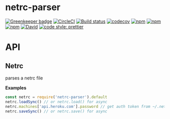 # netrc-parser

[![Greenkeeper badge](https://badges.greenkeeper.io/jdxcode/node-netrc-parser.svg)](https://greenkeeper.io/)
[![CircleCI](https://circleci.com/gh/jdxcode/node-netrc-parser/tree/master.svg?style=shield)](https://circleci.com/gh/jdxcode/node-netrc-parser/tree/master)
[![Build status](https://ci.appveyor.com/api/projects/status/vxkkab97cm9lnwb9/branch/master?svg=true)](https://ci.appveyor.com/project/Heroku/node-netrc-parser/branch/master)
[![codecov](https://codecov.io/gh/jdxcode/node-netrc-parser/branch/master/graph/badge.svg)](https://codecov.io/gh/jdxcode/node-netrc-parser)
[![npm](https://img.shields.io/npm/v/netrc-parser.svg)](https://npmjs.org/package/netrc-parser)
[![npm](https://img.shields.io/npm/dw/netrc-parser.svg)](https://npmjs.org/package/netrc-parser)
[![npm](https://img.shields.io/npm/l/netrc-parser.svg)](https://github.com/jdxcode/node-netrc-parser/blob/master/package.json)
[![David](https://img.shields.io/david/jdxcode/node-netrc-parser.svg)](https://david-dm.org/jdxcode/node-netrc-parser)
[![code style: prettier](https://img.shields.io/badge/code_style-prettier-ff69b4.svg?style=flat-square)](https://github.com/prettier/prettier)

# API

## Netrc

parses a netrc file

**Examples**

```javascript
const netrc = require('netrc-parser').default
netrc.loadSync() // or netrc.load() for async
netrc.machines['api.heroku.com'].password // get auth token from ~/.netrc
netrc.saveSync() // or netrc.save() for async
```
